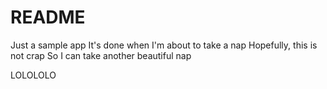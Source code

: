 # README

Just a sample app
It's done when I'm about to take a nap
Hopefully, this is not crap
So I can take another beautiful nap

LOLOLOLO
